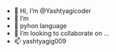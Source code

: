 - 👋 Hi, I’m @Yashtyagicoder
- 👀 I’m 
- 🌱 pyhon language
- 💞️ I’m looking to collaborate on ...
- 📫 yashtyagig009

<!---
Yashtyagicoder/Yashtyagicoder is a ✨ special ✨ repository because its `README.md` (this file) appears on your GitHub profile.
You can click the Preview link to take a look at your changes.
--->
